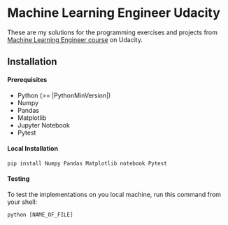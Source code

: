 # Machine Learning Engineer Udacity

These are my solutions for the programming exercises and projects from [Machine Learning Engineer course](https://www.udacity.com/course/machine-learning-engineer-nanodegree--nd009t) on Udacity.

Installation
------------

#### Prerequisites


- Python (>= |PythonMinVersion|)
- Numpy
- Pandas
- Matplotlib
- Jupyter Notebook
- Pytest

#### Local Installation

```
pip install Numpy Pandas Matplotlib notebook Pytest
```

#### Testing

To test the implementations on you local machine, run this command from your shell:

```
python [NAME_OF_FILE]
```
